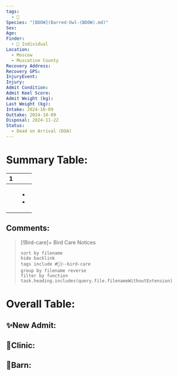 ```yaml
---
tags:
  - 🦅
Species: "[BDOW](Barred-Owl-(BDOW).md)"
Sex: 
Age: 
Finder:
  - 🧑 Individual
Location:
  - Moscow
  - Muscatine County
Recovery Address: 
Recovery GPS: 
InjuryEvent: 
Injury: 
Admit Condition: 
Admit Keel Score: 
Admit Weight (kg): 
Last Weight (kg): 
Intake: 2024-10-09
Outtake: 2024-10-09
Disposal: 2024-11-22
Status:
  - Dead on Arrival (DOA)
---
```


# Summary Table:

<div><table class="dataview table-view-table"><thead class="table-view-thead"><tr class="table-view-tr-header"><th class="table-view-th"><span></span><span class="dataview small-text">1</span></th><th class="table-view-th"><span></span></th></tr></thead><tbody class="table-view-tbody"><tr><td><span></span></td><td><ul class="dataview dataview-ul dataview-result-list-ul"><li class="dataview-result-list-li"><span></span></li><li class="dataview-result-list-li"><span></span></li></ul></td></tr></tbody></table></div>

## Comments:

> [!Bird-care]+ Bird Care Notices
>   ```tasks 
>   sort by filename
>   hide backlink
>   tags include #🦅🩺-bird-care 
>   group by filename reverse
>   filter by function task.heading.includes(query.file.filenameWithoutExtension)
>   ```

# Overall Table:

## ✨New Admit:



## 🏥Clinic:



## 🏡Barn:



